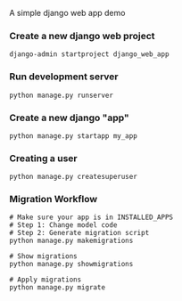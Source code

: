 A simple django web app demo

### Create a new django web project
    django-admin startproject django_web_app

### Run development server
    python manage.py runserver

### Create a new django "app"
    python manage.py startapp my_app

### Creating a user
    python manage.py createsuperuser

### Migration Workflow
```
# Make sure your app is in INSTALLED_APPS
# Step 1: Change model code
# Step 2: Generate migration script
python manage.py makemigrations

# Show migrations
python manage.py showmigrations

# Apply migrations
python manage.py migrate
```
